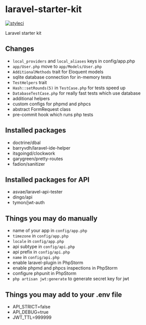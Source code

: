 # laravel-starter-kit
[![styleci](https://styleci.io/repos/67811396/shield)](https://styleci.io/repos/67811396)

Laravel starter kit

## Changes
- `local_providers` and `local_aliases` keys in config/app.php
- `app/User.php` move to `app/Models/User.php`
- `AdditionalMethods` trait for Eloquent models
- sqlite database connection for in-memory tests
- `TestHelpers` trait
- `Hash::setRounds(5)` in `TestCase.php` for tests speed up
- `DatabaseTestCase.php` for really fast tests which use database
- additional helpers
- custom configs for phpmd and phpcs
- abstract FormRequest class
- pre-commit hook which runs php tests

## Installed packages
- doctrine/dbal
- barryvdh/laravel-ide-helper
- itsgoingd/clockwork
- garygreen/pretty-routes
- fadion/sanitizer

## Installed packages for API
- asvae/laravel-api-tester
- dingo/api
- tymon/jwt-auth

## Things you may do manually
- name of your app in `config/app.php`
- `timezone` in `config/app.php`
- `locale` in `config/app.php`
- api subtype in `config/api.php`
- api prefix in `config/api.php`
- `name` in `config/api.php`
- enable laravel-plugin in PhpStorm
- enable phpmd and phpcs inspections in PhpStorm
- configure phpunit in PhpStorm
- `php artisan jwt:generate` to generate secret key for jwt

## Things you may add to your .env file
- API_STRICT=false
- API_DEBUG=true
- JWT_TTL=999999
